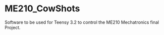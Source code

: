 # ME210_CowShots
Software to be used for Teensy 3.2 to control the ME210 Mechatronics final Project.
